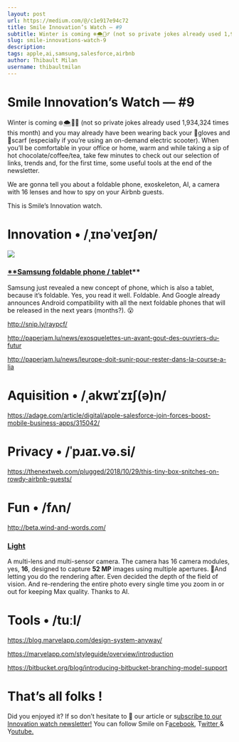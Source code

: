 ```yaml
---
layout: post
url: https://medium.com/@/c1e917e94c72
title: Smile Innovation’s Watch — #9
subtitle: Winter is coming ❄️🌨🧟‍♂️ (not so private jokes already used 1,934,324 times this month) and you may already have been wearing back your…
slug: smile-innovations-watch-9
description: 
tags: apple,ai,samsung,salesforce,airbnb
author: Thibault Milan
username: thibaultmilan
---
```


# Smile Innovation’s Watch — #9

Winter is coming ❄️🌨🧟‍♂️ (not so private jokes already used 1,934,324 times this month) and you may already have been wearing back your 🧤gloves and 🧣scarf (especially if you’re using an on-demand electric scooter). When you’ll be comfortable in your office or home, warm and while taking a sip of hot chocolate/coffee/tea, take few minutes to check out our selection of links, trends and, for the first time, some useful tools at the end of the newsletter.

We are gonna tell you about a foldable phone, exoskeleton, AI, a camera with 16 lenses and how to spy on your Airbnb guests.

This is Smile’s Innovation watch.

# Innovation • /ˌɪnəˈveɪʃən/

![](/assets/images/posts//images/posts/images/posts/0*wQQK0m4ywFKEHKB9)

### [**Samsung foldable phone / table](https://twitter.com/i/moments/1060537701991137280?utm_campaign=Smile%20Innovation%27s%20Watch&utm_medium=email&utm_source=Revue%20newsletter)t**

Samsung just revealed a new concept of phone, which is also a tablet, because it’s foldable. Yes, you read it well. Foldable. And Google already announces Android compatibility with all the next foldable phones that will be released in the next years (months?). 😮

http://snip.ly/raypcf/

http://paperjam.lu/news/exosquelettes-un-avant-gout-des-ouvriers-du-futur

http://paperjam.lu/news/leurope-doit-sunir-pour-rester-dans-la-course-a-lia

# Aquisition • /ˌakwɪˈzɪʃ(ə)n/

https://adage.com/article/digital/apple-salesforce-join-forces-boost-mobile-business-apps/315042/

# Privacy • /ˈpɹaɪ.və.si/

https://thenextweb.com/plugged/2018/10/29/this-tiny-box-snitches-on-rowdy-airbnb-guests/

# Fun • /fʌn/

http://beta.wind-and-words.com/

### [Light](https://light.co/?utm_campaign=Smile%20Innovation%27s%20Watch&utm_medium=email&utm_source=Revue%20newsletter)

A multi-lens and multi-sensor camera. The camera has 16 camera modules, yes, **16**, designed to capture **52 MP** images using multiple apertures. 📸And letting you do the rendering after. Even decided the depth of the field of vision. And re-rendering the entire photo every single time you zoom in or out for keeping Max quality. Thanks to AI.

# Tools • /tuːl/

https://blog.marvelapp.com/design-system-anyway/

https://marvelapp.com/styleguide/overview/introduction

https://bitbucket.org/blog/introducing-bitbucket-branching-model-support

# That’s all folks !

Did you enjoyed it? If so don’t hesitate to 👏 our article or s[ubscribe to our Innovation watch newsletter!](https://www.getrevue.co/profile/smileinnovation)
You can follow Smile on F[acebook,](https://www.facebook.com/smileopensource) T[witter ](https://www.twitter.com/GroupeSmile)& Y[outube.](http://www.youtube.com/user/SmileOpenSource)


